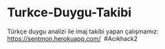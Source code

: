# Turkce-Duygu-Takibi
Türkçe duygu analizi ile imaj takibi yapan çalışmamız: https://sentmon.herokuapp.com/  #Acıkhack2
